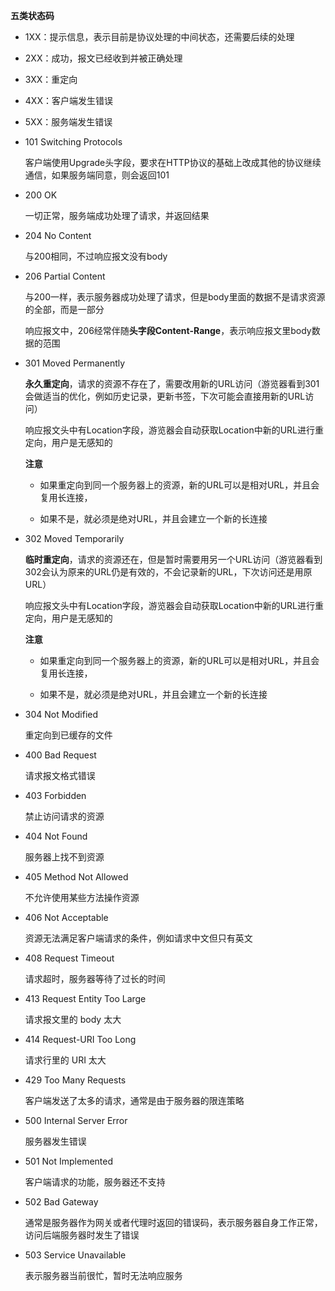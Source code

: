 **五类状态码**

* 1XX：提示信息，表示目前是协议处理的中间状态，还需要后续的处理
* 2XX：成功，报文已经收到并被正确处理
* 3XX：重定向
* 4XX：客户端发生错误
* 5XX：服务端发生错误



* 101 Switching Protocols

  客户端使用Upgrade头字段，要求在HTTP协议的基础上改成其他的协议继续通信，如果服务端同意，则会返回101

* 200 OK

  一切正常，服务端成功处理了请求，并返回结果

* 204 No Content

  与200相同，不过响应报文没有body

* 206 Partial Content

  与200一样，表示服务器成功处理了请求，但是body里面的数据不是请求资源的全部，而是一部分

  响应报文中，206经常伴随**头字段Content-Range**，表示响应报文里body数据的范围

* 301 Moved Permanently

  **永久重定向**，请求的资源不存在了，需要改用新的URL访问（游览器看到301会做适当的优化，例如历史记录，更新书签，下次可能会直接用新的URL访问）

  响应报文头中有Location字段，游览器会自动获取Location中新的URL进行重定向，用户是无感知的

  **注意**

  * 如果重定向到同一个服务器上的资源，新的URL可以是相对URL，并且会复用长连接，

  * 如果不是，就必须是绝对URL，并且会建立一个新的长连接

* 302 Moved Temporarily

  **临时重定向**，请求的资源还在，但是暂时需要用另一个URL访问（游览器看到302会认为原来的URL仍是有效的，不会记录新的URL，下次访问还是用原URL）

  响应报文头中有Location字段，游览器会自动获取Location中新的URL进行重定向，用户是无感知的

  **注意**

  * 如果重定向到同一个服务器上的资源，新的URL可以是相对URL，并且会复用长连接，

  * 如果不是，就必须是绝对URL，并且会建立一个新的长连接

* 304 Not Modified

  重定向到已缓存的文件

* 400 Bad Request

  请求报文格式错误

* 403 Forbidden

  禁止访问请求的资源

* 404 Not Found

  服务器上找不到资源

* 405 Method Not Allowed

  不允许使用某些方法操作资源

* 406 Not Acceptable

  资源无法满足客户端请求的条件，例如请求中文但只有英文

* 408 Request Timeout

  请求超时，服务器等待了过长的时间

* 413 Request Entity Too Large

  请求报文里的 body 太大

* 414 Request-URI Too Long

  请求行里的 URI 太大

* 429 Too Many Requests

  客户端发送了太多的请求，通常是由于服务器的限连策略

* 500 Internal Server Error

  服务器发生错误

* 501 Not Implemented

  客户端请求的功能，服务器还不支持

* 502 Bad Gateway

  通常是服务器作为网关或者代理时返回的错误码，表示服务器自身工作正常，访问后端服务器时发生了错误

* 503 Service Unavailable

  表示服务器当前很忙，暂时无法响应服务
